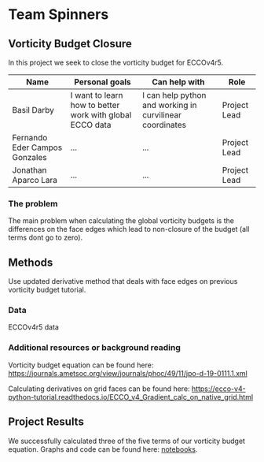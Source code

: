 # Team Spinners
 
## Vorticity Budget Closure

In this project we seek to close the vorticity budget for ECCOv4r5. 

| Name | Personal goals | Can help with | Role |
| ------------- | ------------- | ------------- | ------------- |
| Basil Darby | I want to learn how to better work with global ECCO data  | I can help python and working in curvilinear coordinates | Project Lead |
| Fernando Eder Campos Gonzales | ... | ... | Project Lead |
| Jonathan Aparco Lara | ... | ... | Project Lead |

### The problem

The main problem when calculating the global vorticity budgets is the differences on the face edges which lead to non-closure of the budget (all terms dont go to zero).

## Methods

Use updated derivative method that deals with face edges on previous vorticity budget tutorial.

### Data

ECCOv4r5 data


### Additional resources or background reading

Vorticity budget equation can be found here: https://journals.ametsoc.org/view/journals/phoc/49/11/jpo-d-19-0111.1.xml

Calculating derivatives on grid faces can be found here: https://ecco-v4-python-tutorial.readthedocs.io/ECCO_v4_Gradient_calc_on_native_grid.html


## Project Results

We successfully calculated three of the five terms of our vorticity budget equation. Graphs and code can be found here: [notebooks](notebooks/).
